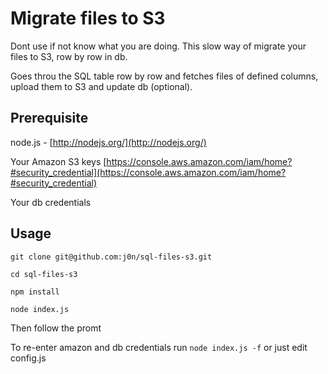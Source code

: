 # Migrate files to S3


Dont use if not know what you are doing. This slow way of migrate your files to S3, row by row in db.

Goes throu the SQL table row by row and fetches files of defined columns, 
upload them to S3 and update db (optional). 

## Prerequisite

node.js - [http://nodejs.org/](http://nodejs.org/)

Your Amazon S3 keys [https://console.aws.amazon.com/iam/home?#security_credential](https://console.aws.amazon.com/iam/home?#security_credential)

Your db credentials


## Usage

```
git clone git@github.com:j0n/sql-files-s3.git 

cd sql-files-s3

npm install

node index.js
```

Then follow the promt


To re-enter amazon and db credentials run ```node index.js -f``` or just edit config.js